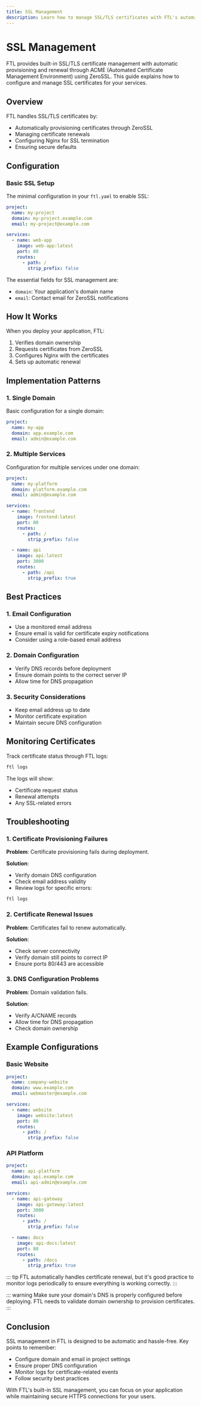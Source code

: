 ```yaml
---
title: SSL Management
description: Learn how to manage SSL/TLS certificates with FTL's automatic certificate provisioning
---
```


# SSL Management

FTL provides built-in SSL/TLS certificate management with automatic provisioning and renewal through ACME (Automated Certificate Management Environment) using ZeroSSL. This guide explains how to configure and manage SSL certificates for your services.

## Overview

FTL handles SSL/TLS certificates by:

- Automatically provisioning certificates through ZeroSSL
- Managing certificate renewals
- Configuring Nginx for SSL termination
- Ensuring secure defaults

## Configuration

### Basic SSL Setup

The minimal configuration in your `ftl.yaml` to enable SSL:

```yaml
project:
  name: my-project
  domain: my-project.example.com
  email: my-project@example.com

services:
  - name: web-app
    image: web-app:latest
    port: 80
    routes:
      - path: /
        strip_prefix: false
```

The essential fields for SSL management are:

- `domain`: Your application's domain name
- `email`: Contact email for ZeroSSL notifications

## How It Works

When you deploy your application, FTL:

1. Verifies domain ownership
2. Requests certificates from ZeroSSL
3. Configures Nginx with the certificates
4. Sets up automatic renewal

## Implementation Patterns

### 1. Single Domain

Basic configuration for a single domain:

```yaml
project:
  name: my-app
  domain: app.example.com
  email: admin@example.com
```

### 2. Multiple Services

Configuration for multiple services under one domain:

```yaml
project:
  name: my-platform
  domain: platform.example.com
  email: admin@example.com

services:
  - name: frontend
    image: frontend:latest
    port: 80
    routes:
      - path: /
        strip_prefix: false

  - name: api
    image: api:latest
    port: 3000
    routes:
      - path: /api
        strip_prefix: true
```

## Best Practices

### 1. Email Configuration

- Use a monitored email address
- Ensure email is valid for certificate expiry notifications
- Consider using a role-based email address

### 2. Domain Configuration

- Verify DNS records before deployment
- Ensure domain points to the correct server IP
- Allow time for DNS propagation

### 3. Security Considerations

- Keep email address up to date
- Monitor certificate expiration
- Maintain secure DNS configuration

## Monitoring Certificates

Track certificate status through FTL logs:

```bash
ftl logs
```

The logs will show:

- Certificate request status
- Renewal attempts
- Any SSL-related errors

## Troubleshooting

### 1. Certificate Provisioning Failures

**Problem**: Certificate provisioning fails during deployment.

**Solution**:

- Verify domain DNS configuration
- Check email address validity
- Review logs for specific errors:

```bash
ftl logs
```

### 2. Certificate Renewal Issues

**Problem**: Certificates fail to renew automatically.

**Solution**:

- Check server connectivity
- Verify domain still points to correct IP
- Ensure ports 80/443 are accessible

### 3. DNS Configuration Problems

**Problem**: Domain validation fails.

**Solution**:

- Verify A/CNAME records
- Allow time for DNS propagation
- Check domain ownership

## Example Configurations

### Basic Website

```yaml
project:
  name: company-website
  domain: www.example.com
  email: webmaster@example.com

services:
  - name: website
    image: website:latest
    port: 80
    routes:
      - path: /
        strip_prefix: false
```

### API Platform

```yaml
project:
  name: api-platform
  domain: api.example.com
  email: api-admin@example.com

services:
  - name: api-gateway
    image: api-gateway:latest
    port: 3000
    routes:
      - path: /
        strip_prefix: false

  - name: docs
    image: api-docs:latest
    port: 80
    routes:
      - path: /docs
        strip_prefix: true
```

::: tip
FTL automatically handles certificate renewal, but it's good practice to monitor logs periodically to ensure everything is working correctly.
:::

::: warning
Make sure your domain's DNS is properly configured before deploying. FTL needs to validate domain ownership to provision certificates.
:::

## Conclusion

SSL management in FTL is designed to be automatic and hassle-free. Key points to remember:

- Configure domain and email in project settings
- Ensure proper DNS configuration
- Monitor logs for certificate-related events
- Follow security best practices

With FTL's built-in SSL management, you can focus on your application while maintaining secure HTTPS connections for your users.

